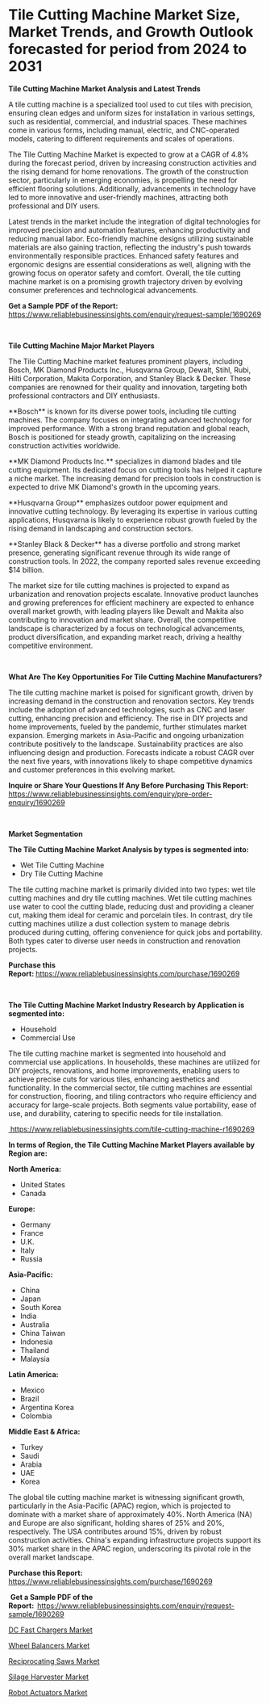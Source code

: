 <p><h1>Tile Cutting Machine Market Size, Market Trends, and Growth Outlook forecasted for period from 2024 to 2031</h1></p><p><strong>Tile Cutting Machine Market Analysis and Latest Trends</strong></p>
<p><p>A tile cutting machine is a specialized tool used to cut tiles with precision, ensuring clean edges and uniform sizes for installation in various settings, such as residential, commercial, and industrial spaces. These machines come in various forms, including manual, electric, and CNC-operated models, catering to different requirements and scales of operations.</p><p>The Tile Cutting Machine Market is expected to grow at a CAGR of 4.8% during the forecast period, driven by increasing construction activities and the rising demand for home renovations. The growth of the construction sector, particularly in emerging economies, is propelling the need for efficient flooring solutions. Additionally, advancements in technology have led to more innovative and user-friendly machines, attracting both professional and DIY users.</p><p>Latest trends in the market include the integration of digital technologies for improved precision and automation features, enhancing productivity and reducing manual labor. Eco-friendly machine designs utilizing sustainable materials are also gaining traction, reflecting the industry's push towards environmentally responsible practices. Enhanced safety features and ergonomic designs are essential considerations as well, aligning with the growing focus on operator safety and comfort. Overall, the tile cutting machine market is on a promising growth trajectory driven by evolving consumer preferences and technological advancements.</p></p>
<p><strong>Get a Sample PDF of the Report:&nbsp;</strong> <a href="https://www.reliablebusinessinsights.com/enquiry/request-sample/1690269?utm_campaign=1094&utm_medium=2&utm_source=Github&utm_content=ia&utm_term=19102024&utm_id=tile-cutting-machine">https://www.reliablebusinessinsights.com/enquiry/request-sample/1690269</a></p>
<p>&nbsp;</p>
<p><strong>Tile Cutting Machine Major Market Players</strong></p>
<p><p>The Tile Cutting Machine market features prominent players, including Bosch, MK Diamond Products Inc., Husqvarna Group, Dewalt, Stihl, Rubi, Hilti Corporation, Makita Corporation, and Stanley Black & Decker. These companies are renowned for their quality and innovation, targeting both professional contractors and DIY enthusiasts.</p><p>**Bosch** is known for its diverse power tools, including tile cutting machines. The company focuses on integrating advanced technology for improved performance. With a strong brand reputation and global reach, Bosch is positioned for steady growth, capitalizing on the increasing construction activities worldwide.</p><p>**MK Diamond Products Inc.** specializes in diamond blades and tile cutting equipment. Its dedicated focus on cutting tools has helped it capture a niche market. The increasing demand for precision tools in construction is expected to drive MK Diamond's growth in the upcoming years.</p><p>**Husqvarna Group** emphasizes outdoor power equipment and innovative cutting technology. By leveraging its expertise in various cutting applications, Husqvarna is likely to experience robust growth fueled by the rising demand in landscaping and construction sectors.</p><p>**Stanley Black & Decker** has a diverse portfolio and strong market presence, generating significant revenue through its wide range of construction tools. In 2022, the company reported sales revenue exceeding $14 billion. </p><p>The market size for tile cutting machines is projected to expand as urbanization and renovation projects escalate. Innovative product launches and growing preferences for efficient machinery are expected to enhance overall market growth, with leading players like Dewalt and Makita also contributing to innovation and market share. Overall, the competitive landscape is characterized by a focus on technological advancements, product diversification, and expanding market reach, driving a healthy competitive environment.</p></p>
<p>&nbsp;</p>
<p><strong>What Are The Key Opportunities For Tile Cutting Machine Manufacturers?</strong></p>
<p><p>The tile cutting machine market is poised for significant growth, driven by increasing demand in the construction and renovation sectors. Key trends include the adoption of advanced technologies, such as CNC and laser cutting, enhancing precision and efficiency. The rise in DIY projects and home improvements, fueled by the pandemic, further stimulates market expansion. Emerging markets in Asia-Pacific and ongoing urbanization contribute positively to the landscape. Sustainability practices are also influencing design and production. Forecasts indicate a robust CAGR over the next five years, with innovations likely to shape competitive dynamics and customer preferences in this evolving market.</p></p>
<p><strong>Inquire or Share Your Questions If Any Before Purchasing This Report:</strong> <a href="https://www.reliablebusinessinsights.com/enquiry/pre-order-enquiry/1690269?utm_campaign=1094&utm_medium=2&utm_source=Github&utm_content=ia&utm_term=19102024&utm_id=tile-cutting-machine">https://www.reliablebusinessinsights.com/enquiry/pre-order-enquiry/1690269</a></p>
<p>&nbsp;</p>
<p><strong>Market Segmentation</strong></p>
<p><strong>The Tile Cutting Machine Market Analysis by types is segmented into:</strong></p>
<p><ul><li>Wet Tile Cutting Machine</li><li>Dry Tile Cutting Machine</li></ul></p>
<p><p>The tile cutting machine market is primarily divided into two types: wet tile cutting machines and dry tile cutting machines. Wet tile cutting machines use water to cool the cutting blade, reducing dust and providing a cleaner cut, making them ideal for ceramic and porcelain tiles. In contrast, dry tile cutting machines utilize a dust collection system to manage debris produced during cutting, offering convenience for quick jobs and portability. Both types cater to diverse user needs in construction and renovation projects.</p></p>
<p><strong>Purchase this Report:&nbsp;</strong><a href="https://www.reliablebusinessinsights.com/purchase/1690269?utm_campaign=1094&utm_medium=2&utm_source=Github&utm_content=ia&utm_term=19102024&utm_id=tile-cutting-machine">https://www.reliablebusinessinsights.com/purchase/1690269</a></p>
<p>&nbsp;</p>
<p><strong>The Tile Cutting Machine Market Industry Research by Application is segmented into:</strong></p>
<p><ul><li>Household</li><li>Commercial Use</li></ul></p>
<p><p>The tile cutting machine market is segmented into household and commercial use applications. In households, these machines are utilized for DIY projects, renovations, and home improvements, enabling users to achieve precise cuts for various tiles, enhancing aesthetics and functionality. In the commercial sector, tile cutting machines are essential for construction, flooring, and tiling contractors who require efficiency and accuracy for large-scale projects. Both segments value portability, ease of use, and durability, catering to specific needs for tile installation.</p></p>
<p><a href="https://www.reliablebusinessinsights.com/tile-cutting-machine-r1690269?utm_campaign=1094&utm_medium=2&utm_source=Github&utm_content=ia&utm_term=19102024&utm_id=tile-cutting-machine">&nbsp;https://www.reliablebusinessinsights.com/tile-cutting-machine-r1690269</a></p>
<p><strong>In terms of Region, the Tile Cutting Machine Market Players available by Region are:</strong></p>
<p>
    <p> <strong> North America: </strong>
        <ul>
            <li>United States</li>
            <li>Canada</li>
        </ul>
        </p> 
    <p> <strong> Europe: </strong>
        <ul>
            <li>Germany</li>
            <li>France</li>
            <li>U.K.</li>
            <li>Italy</li>
            <li>Russia</li>
        </ul>
        </p> 
    <p> <strong> Asia-Pacific: </strong>
        <ul>
            <li>China</li>
            <li>Japan</li>
            <li>South Korea</li>
            <li>India</li>
            <li>Australia</li>
            <li>China Taiwan</li>
            <li>Indonesia</li>
            <li>Thailand</li>
            <li>Malaysia</li>
        </ul>
        </p> 
    <p> <strong> Latin America: </strong>
        <ul>
            <li>Mexico</li>
            <li>Brazil</li>
            <li>Argentina Korea</li>
            <li>Colombia</li>
        </ul>
        </p> 
    <p> <strong> Middle East & Africa: </strong>
        <ul>
            <li>Turkey</li>
            <li>Saudi</li>
            <li>Arabia</li>
            <li>UAE</li>
            <li>Korea</li>
        </ul>
    </p>
    </p>
<p><p>The global tile cutting machine market is witnessing significant growth, particularly in the Asia-Pacific (APAC) region, which is projected to dominate with a market share of approximately 40%. North America (NA) and Europe are also significant, holding shares of 25% and 20%, respectively. The USA contributes around 15%, driven by robust construction activities. China's expanding infrastructure projects support its 30% market share in the APAC region, underscoring its pivotal role in the overall market landscape.</p></p>
<p><strong>Purchase this Report: </strong><a href="https://www.reliablebusinessinsights.com/purchase/1690269?utm_campaign=1094&utm_medium=2&utm_source=Github&utm_content=ia&utm_term=19102024&utm_id=tile-cutting-machine">https://www.reliablebusinessinsights.com/purchase/1690269</a></p>
<p>&nbsp;<strong>Get a Sample PDF of the Report:&nbsp;&nbsp;</strong><a href="https://www.reliablebusinessinsights.com/enquiry/request-sample/1690269?utm_campaign=1094&utm_medium=2&utm_source=Github&utm_content=ia&utm_term=19102024&utm_id=tile-cutting-machine">https://www.reliablebusinessinsights.com/enquiry/request-sample/1690269</a></p>
<p><strong></strong></p>
<p><p><a href="https://issuu.com/reportprime-2/docs/dc-fast-chargers-market-size-2030.p_7b14545597c5d6?utm_campaign=1094&utm_medium=2&utm_source=Github&utm_content=ia&utm_term=19102024&utm_id=tile-cutting-machine">DC Fast Chargers Market</a></p><p><a href="https://github.com/OrlandoHBarks/Market-Research-Report-List-1/blob/main/wheel-balancers-market.md?utm_campaign=1094&utm_medium=2&utm_source=Github&utm_content=ia&utm_term=19102024&utm_id=tile-cutting-machine">Wheel Balancers Market</a></p><p><a href="https://github.com/LoretaDushku585/Market-Research-Report-List-1/blob/main/reciprocating-saws-market.md?utm_campaign=1094&utm_medium=2&utm_source=Github&utm_content=ia&utm_term=19102024&utm_id=tile-cutting-machine">Reciprocating Saws Market</a></p><p><a href="https://www.linkedin.com/pulse/strategic-roadmap-global-silage-harvester-market-insights-jvbye?utm_campaign=1094&utm_medium=2&utm_source=Github&utm_content=ia&utm_term=19102024&utm_id=tile-cutting-machine">Silage Harvester Market</a></p><p><a href="https://www.linkedin.com/pulse/global-robot-actuators-market-share-growth-opportunities-3la9c?utm_campaign=1094&utm_medium=2&utm_source=Github&utm_content=ia&utm_term=19102024&utm_id=tile-cutting-machine">Robot Actuators Market</a></p></p>